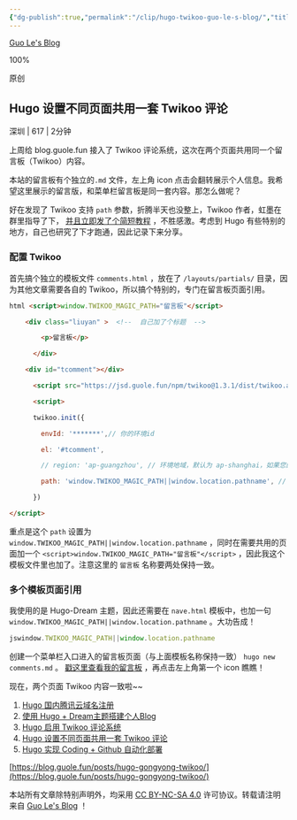 ```yaml
---
{"dg-publish":true,"permalink":"/clip/hugo-twikoo-guo-le-s-blog/","title":"Hugo 设置不同页面共用一套 Twikoo 评论 | Guo Le's Blog"}
---
```


[Guo Le's Blog](https://blog.guole.fun/posts/hugo-gongyong-twikoo/)

100%

原创

## Hugo 设置不同页面共用一套 Twikoo 评论

深圳 | 617 | 2分钟

上周给 blog.guole.fun 接入了 Twikoo 评论系统，这次在两个页面共用同一个留言板（Twikoo）内容。

本站的留言板有个独立的`.md` 文件，左上角 icon 点击会翻转展示个人信息。我希望这里展示的留言版，和菜单栏留言板是同一套内容。那怎么做呢？

好在发现了 Twikoo 支持 `path` 参数，折腾半天也没整上，Twikoo 作者，虹墨在群里指导了下， [并且立即发了个简短教程](https://www.imaegoo.com/2021/twikoo-path/ "点此查看 iMaeGoo 关于 Twikoo 多个页面共用的说明") ，不胜感激。考虑到 Hugo 有些特别的地方，自己也研究了下才跑通，因此记录下来分享。

### 配置 Twikoo

首先搞个独立的模板文件 `comments.html` ，放在了 `/layouts/partials/` 目录，因为其他文章需要各自的 Twikoo，所以搞个特别的，专门在留言板页面引用。

```html
html <script>window.TWIKOO_MAGIC_PATH="留言板"</script>

    <div class="liuyan" >  <!--  自己加了个标题  --> 

        <p>留言板</p>

      </div>

    <div id="tcomment"></div>

      <script src="https://jsd.guole.fun/npm/twikoo@1.3.1/dist/twikoo.all.min.js"></script>

      <script>

      twikoo.init({

        envId: '*******',// 你的环境id

        el: '#tcomment',

        // region: 'ap-guangzhou', // 环境地域，默认为 ap-shanghai，如果您的环境地域不是上海，需传此参数

        path: 'window.TWIKOO_MAGIC_PATH||window.location.pathname', // 用于区分不同文章的自定义 js 路径，如果您的文章路径不是 location.pathname，需传此参数

      })

</script>
```

重点是这个 `path` 设置为 `window.TWIKOO_MAGIC_PATH||window.location.pathname` ，同时在需要共用的页面加一个 `<script>window.TWIKOO_MAGIC_PATH="留言板"</script>` ，因此我这个模板文件里也加了。注意这里的 `留言板` 名称要两处保持一致。

### 多个模板页面引用

我使用的是 Hugo-Dream 主题，因此还需要在 `nave.html` 模板中，也加一句 `window.TWIKOO_MAGIC_PATH||window.location.pathname` 。大功告成！

```js
jswindow.TWIKOO_MAGIC_PATH||window.location.pathname
```

创建一个菜单栏入口进入的留言板页面（与上面模板名称保持一致） `hugo new comments.md` 。 [戳这里查看我的留言板](https://blog.guole.fun/message/ "戳这里查看我的留言板") ，再点击左上角第一个 icon 瞧瞧！

现在，两个页面 Twikoo 内容一致啦~~

1. [Hugo 国内腾讯云域名注册](https://blog.guole.fun/posts/blog-yuming/ "Hugo 国内腾讯云域名注册")
2. [使用 Hugo + Dream主题搭建个人Blog](https://blog.guole.fun/posts/hugo-blog/ "Hugo搭建个人Blog")
3. [Hugo 启用 Twikoo 评论系统](https://blog.guole.fun/posts/hugo-twikoo/ "Hugo 启用 Twikoo 评论系统")
4. [Hugo 设置不同页面共用一套 Twikoo 评论](https://blog.guole.fun/posts/hugo-gongyong-twikoo/ "Hugo 设置不同页面共用一套 Twikoo 评论")
5. [Hugo 实现 Coding + Github 自动化部署](https://blog.guole.fun/posts/hugo-coding-github/ "Hugo 实现 Coding + Github 自动化部署")


[https://blog.guole.fun/posts/hugo-gongyong-twikoo/](https://blog.guole.fun/posts/hugo-gongyong-twikoo/)

本站所有文章除特别声明外，均采用 [CC BY-NC-SA 4.0](https://creativecommons.org/licenses/by-nc-sa/4.0/) 许可协议。转载请注明来自 [Guo Le's Blog](https://blog.guole.fun/) ！
